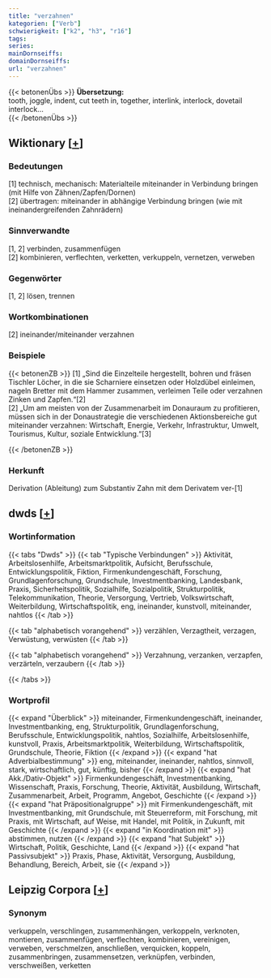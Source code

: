 ```yaml
---
title: "verzahnen"
kategorien: ["Verb"]
schwierigkeit: ["k2", "h3", "r16"]
tags:
series:
mainDornseiffs:
domainDornseiffs:
url: "verzahnen"
---
```


{{< betonenÜbs >}}
**Übersetzung:**  
tooth, joggle, indent, cut teeth  in, together, interlink, interlock, dovetail  
interlock...  
{{< /betonenÜbs >}}

## Wiktionary [[+](https://de.wiktionary.org/wiki/verzahnen)]

### Bedeutungen
[1] technisch, mechanisch: Materialteile miteinander in Verbindung bringen (mit Hilfe von Zähnen/Zapfen/Dornen)  
[2] übertragen: miteinander in abhängige Verbindung bringen (wie mit ineinandergreifenden Zahnrädern)  

### Sinnverwandte
[1, 2] verbinden, zusammenfügen  
[2] kombinieren, verflechten, verketten, verkuppeln, vernetzen, verweben  

### Gegenwörter
[1, 2] lösen, trennen  

### Wortkombinationen
[2] ineinander/miteinander verzahnen  

### Beispiele
{{< betonenZB >}}
[1] „Sind die Einzelteile hergestellt, bohren und fräsen Tischler Löcher, in die sie Scharniere einsetzen oder Holzdübel einleimen, nageln Bretter mit dem Hammer zusammen, verleimen Teile oder verzahnen Zinken und Zapfen.“[2]  
[2] „Um am meisten von der Zusammenarbeit im Donauraum zu profitieren, müssen sich in der Donaustrategie die verschiedenen Aktionsbereiche gut miteinander verzahnen: Wirtschaft, Energie, Verkehr, Infrastruktur, Umwelt, Tourismus, Kultur, soziale Entwicklung.“[3]  

{{< /betonenZB >}}
### Herkunft
Derivation (Ableitung) zum Substantiv Zahn mit dem Derivatem ver-[1]  



## dwds [[+](https://www.dwds.de/wb/verzahnen)]

### Wortinformation
{{< tabs "Dwds" >}}
{{< tab "Typische Verbindungen" >}}
Aktivität, Arbeitslosenhilfe, Arbeitsmarktpolitik, Aufsicht, Berufsschule, Entwicklungspolitik, Fiktion, Firmenkundengeschäft, Forschung, Grundlagenforschung, Grundschule, Investmentbanking, Landesbank, Praxis, Sicherheitspolitik, Sozialhilfe, Sozialpolitik, Strukturpolitik, Telekommunikation, Theorie, Versorgung, Vertrieb, Volkswirtschaft, Weiterbildung, Wirtschaftspolitik, eng, ineinander, kunstvoll, miteinander, nahtlos
{{< /tab >}}

{{< tab "alphabetisch vorangehend" >}}
verzählen, Verzagtheit, verzagen, Verwüstung, verwüsten
{{< /tab >}}

{{< tab "alphabetisch vorangehend" >}}
Verzahnung, verzanken, verzapfen, verzärteln, verzaubern
{{< /tab >}}

{{< /tabs >}}

### Wortprofil
{{< expand "Überblick" >}} miteinander, Firmenkundengeschäft, ineinander, Investmentbanking, eng, Strukturpolitik, Grundlagenforschung, Berufsschule, Entwicklungspolitik, nahtlos, Sozialhilfe, Arbeitslosenhilfe, kunstvoll, Praxis, Arbeitsmarktpolitik, Weiterbildung, Wirtschaftspolitik, Grundschule, Theorie, Fiktion {{< /expand >}}
{{< expand "hat Adverbialbestimmung" >}} eng, miteinander, ineinander, nahtlos, sinnvoll, stark, wirtschaftlich, gut, künftig, bisher {{< /expand >}}
{{< expand "hat Akk./Dativ-Objekt" >}} Firmenkundengeschäft, Investmentbanking, Wissenschaft, Praxis, Forschung, Theorie, Aktivität, Ausbildung, Wirtschaft, Zusammenarbeit, Arbeit, Programm, Angebot, Geschichte {{< /expand >}}
{{< expand "hat Präpositionalgruppe" >}} mit Firmenkundengeschäft, mit Investmentbanking, mit Grundschule, mit Steuerreform, mit Forschung, mit Praxis, mit Wirtschaft, auf Weise, mit Handel, mit Politik, in Zukunft, mit Geschichte {{< /expand >}}
{{< expand "in Koordination mit" >}} abstimmen, nutzen {{< /expand >}}
{{< expand "hat Subjekt" >}} Wirtschaft, Politik, Geschichte, Land {{< /expand >}}
{{< expand "hat Passivsubjekt" >}} Praxis, Phase, Aktivität, Versorgung, Ausbildung, Behandlung, Bereich, Arbeit, sie {{< /expand >}}

## Leipzig Corpora [[+](https://corpora.uni-leipzig.de/en/res?word=verzahnen&corpusId=deu_newscrawl-public_2018)]


### Synonym
verkuppeln, verschlingen, zusammenhängen, verkoppeln, verknoten, montieren, zusammenfügen, verflechten, kombinieren, vereinigen, verweben, verschmelzen, anschließen, verquicken, koppeln, zusammenbringen, zusammensetzen, verknüpfen, verbinden, verschweißen, verketten

